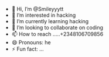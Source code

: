 - 👋 Hi, I’m @Smileyyytt
- 👀 I’m interested in hacking 
- 🌱 I’m currently learning hacking 
- 💞️ I’m looking to collaborate on coding 
- 📫 How to reach .....+2348106709856
- 😄 Pronouns: he
- ⚡ Fun fact: ...

<!---
Smileyyytt/Smileyyytt is a ✨ special ✨ repository because its `README.md` (this file) appears on your GitHub profile.
You can click the Preview link to take a look at your changes.
--->
